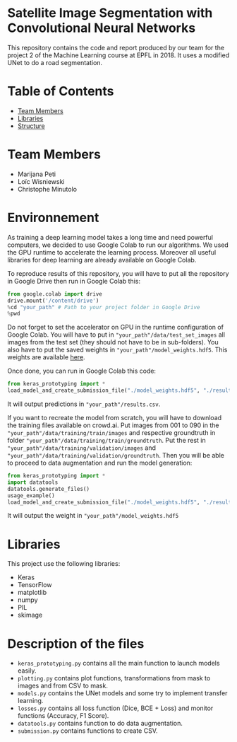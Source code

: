 # Satellite Image Segmentation with Convolutional Neural Networks

This repository contains the code and report produced by our team 
 for the project 2 of the Machine Learning course at EPFL in 2018.
It uses a modified UNet to do a road segmentation.

# Table of Contents

* [Team Members](#team-members)
* [Libraries](#Libraries)
* [Structure](#Structure)

# <a name="team-members"></a>Team Members
* Marijana Peti
* Loïc Wisniewski
* Christophe Minutolo

# <a name="Environnement"></a>Environnement

As training a deep learning model takes a long time and need powerful computers, we
decided to use Google Colab to run our algorithms. We used the GPU runtime to accelerate the 
learning process. Moreover all useful libraries for deep learning are already available on Google Colab.

To reproduce results of this repository, you will have to put all the repository in Google Drive then run
in Google Colab this:

```python
from google.colab import drive
drive.mount('/content/drive')
%cd "your_path" # Path to your project folder in Google Drive
%pwd
```

Do not forget to set the accelerator on GPU in the runtime configuration of Google Colab.
You will have to put in `"your_path"/data/test_set_images` all images from the test set (they should not
have to be in sub-folders). You also have to put the saved weights in `"your_path"/model_weights.hdf5`.
This weights are available [here](no_link_for_now).

Once done, you can run in Google Colab this code:

```python
from keras_prototyping import *
load_model_and_create_submission_file("./model_weights.hdf5", "./results.csv")
```

It will output predictions in `"your_path"/results.csv`.

If you want to recreate the model from scratch, you will have to download the training files available
on crowd.ai. Put images from 001 to 090 in the `"your_path"/data/training/train/images` and respective groundtruth in folder 
`"your_path"/data/training/train/groundtruth`. 
Put the rest in `"your_path"/data/training/validation/images` and `"your_path"/data/training/validation/groundtruth`.
Then you will be able to proceed to data augmentation and run the model generation:

```python
from keras_prototyping import *
import datatools
datatools.generate_files()
usage_example()
load_model_and_create_submission_file("./model_weights.hdf5", "./results.csv")
```

It will output the weight in `"your_path"/model_weights.hdf5`

# <a name="Libraries"></a>Libraries

This project use the following libraries:
- Keras
- TensorFlow
- matplotlib
- numpy
- PIL
- skimage

# <a name="Structure"></a>Description of the files

 - `keras_prototyping.py` contains all the main function to launch models easily.
 - `plotting.py` contains plot functions, transformations from mask to images and from CSV to mask.
 - `models.py` contains the UNet models and some try to implement transfer learning.
 - `losses.py` contains all loss function (Dice, BCE + Loss) and monitor functions (Accuracy, F1 Score).
 - `datatools.py` contains function to do data augmentation.
 - `submission.py` contains functions to create CSV.